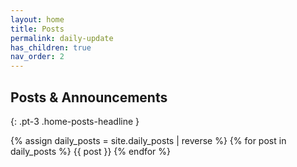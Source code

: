 ```yaml
---
layout: home
title: Posts
permalink: daily-update
has_children: true
nav_order: 2
---
```


## Posts & Announcements

{: .pt-3 .home-posts-headline }

{% assign daily_posts = site.daily_posts | reverse %} {% for post in daily_posts %} {{ post }} {% endfor %}
